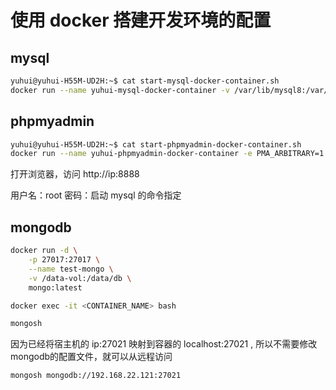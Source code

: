 # 使用 docker 搭建开发环境的配置

## mysql

```bash
yuhui@yuhui-H55M-UD2H:~$ cat start-mysql-docker-container.sh
docker run --name yuhui-mysql-docker-container -v /var/lib/mysql8:/var/lib/mysql -e MYSQL_ROOT_PASSWORD=${MYSQL_ROOT_PASSWORD} -p 3306:3306 -d mysql
```

## phpmyadmin

```bash
yuhui@yuhui-H55M-UD2H:~$ cat start-phpmyadmin-docker-container.sh
docker run --name yuhui-phpmyadmin-docker-container -e PMA_ARBITRARY=1 -p 8888:80 -d phpmyadmin
```

打开浏览器，访问 http://ip:8888

用户名：root 密码：启动 mysql 的命令指定

## mongodb

```bash
docker run -d \
    -p 27017:27017 \
    --name test-mongo \
    -v /data-vol:/data/db \
    mongo:latest

docker exec -it <CONTAINER_NAME> bash

mongosh
```

因为已经将宿主机的 ip:27021 映射到容器的 localhost:27021 , 所以不需要修改mongodb的配置文件，就可以从远程访问

```bash
mongosh mongodb://192.168.22.121:27021
```

